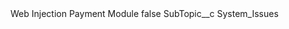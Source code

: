<?xml version="1.0" encoding="UTF-8"?>
<CustomMetadata xmlns="http://soap.sforce.com/2006/04/metadata" xmlns:xsi="http://www.w3.org/2001/XMLSchema-instance" xmlns:xsd="http://www.w3.org/2001/XMLSchema">
    <label>Web Injection Payment Module</label>
    <protected>false</protected>
    <values>
        <field>SubTopic__c</field>
        <value xsi:type="xsd:string">System_Issues</value>
    </values>
</CustomMetadata>
